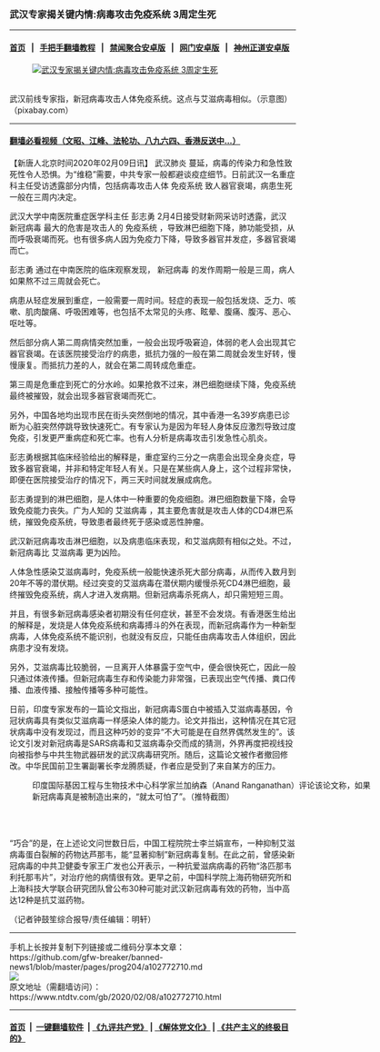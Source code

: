 ### 武汉专家揭关键内情:病毒攻击免疫系统 3周定生死
------------------------

#### [首页](https://github.com/gfw-breaker/banned-news1/blob/master/README.md) &nbsp;&nbsp;|&nbsp;&nbsp; [手把手翻墙教程](https://github.com/gfw-breaker/guides/wiki) &nbsp;&nbsp;|&nbsp;&nbsp; [禁闻聚合安卓版](https://github.com/gfw-breaker/bn-android) &nbsp;&nbsp;|&nbsp;&nbsp; [网门安卓版](https://github.com/oGate2/oGate) &nbsp;&nbsp;|&nbsp;&nbsp; [神州正道安卓版](https://github.com/SzzdOgate/update) 



<div><div class="featured_image">
 <a href="https://i.ntdtv.com/assets/uploads/2020/02/coronavirus-4810201_1920-1.jpg" target="_blank">
  <figure>
   <img alt="武汉专家揭关键内情:病毒攻击免疫系统 3周定生死" src="https://i.ntdtv.com/assets/uploads/2020/02/coronavirus-4810201_1920-1-800x450.jpg"/>
  </figure><br/>
 </a>
 <span class="caption">
  武汉前线专家指，新冠病毒攻击人体免疫系统。这点与艾滋病毒相似。（示意图）（pixabay.com）
 </span>
</div>
</div><hr/>

#### [翻墙必看视频（文昭、江峰、法轮功、八九六四、香港反送中...）](http://167.172.214.107/home.html)

<div><div class="post_content" itemprop="articleBody">
 <p>
  【新唐人北京时间2020年02月09日讯】
  <ok href="https://www.ntdtv.com/gb/武汉肺炎.htm">
   武汉肺炎
  </ok>
  蔓延，病毒的传染力和急性致死性令人恐惧。为“维稳”需要，中共专家一般都避谈疫症细节。日前武汉一名重症科主任受访透露部分内情，包括病毒攻击人体
  <ok href="https://www.ntdtv.com/gb/免疫系统.htm">
   免疫系统
  </ok>
  致人器官衰竭，病患生死一般在三周内决定。
 </p>
 <p>
  武汉大学中南医院重症医学科主任
  <ok href="https://www.ntdtv.com/gb/彭志勇.htm">
   彭志勇
  </ok>
  2月4日接受财新网采访时透露，武汉
  <ok href="https://www.ntdtv.com/gb/新冠病毒.htm">
   新冠病毒
  </ok>
  最大的危害是攻击人的
  <ok href="https://www.ntdtv.com/gb/免疫系统.htm">
   免疫系统
  </ok>
  ，导致淋巴细胞下降，肺功能受损，从而呼吸衰竭而死。也有很多病人因为免疫力下降，导致多器官并发症，多器官衰竭而亡。
 </p>
 <p>
  <ok href="https://www.ntdtv.com/gb/彭志勇.htm">
   彭志勇
  </ok>
  通过在中南医院的临床观察发现，
  <ok href="https://www.ntdtv.com/gb/新冠病毒.htm">
   新冠病毒
  </ok>
  的发作周期一般是三周，病人如果熬不过三周就会死亡。
 </p>
 <p>
  病患从轻症发展到重症，一般需要一周时间。轻症的表现一般包括发烧、乏力、咳嗽、肌肉酸痛、呼吸困难等，也包括不太常见的头疼、眩晕、腹痛、腹泻、恶心、呕吐等。
 </p>
 <p>
  然后部分病人第二周病情突然加重，一般会出现呼吸窘迫，体弱的老人会出现其它器官衰竭。在该医院接受治疗的病患，抵抗力强的一般在第二周就会发生好转，慢慢康复。而抵抗力差的人，就会在第二周转成危重症。
 </p>
 <p>
  第三周是危重症到死亡的分水岭。如果抢救不过来，淋巴细胞继续下降，免疫系统最终被摧毁，就会出现多器官衰竭而死亡。
 </p>
 <p>
  另外，中国各地均出现市民在街头突然倒地的情况，其中香港一名39岁病患已诊断为心脏突然停跳导致快速死亡。有专家认为是因为年轻人身体反应激烈导致过度免疫，引发更严重病症和死亡率。也有人分析是病毒攻击引发急性心肌炎。
 </p>
 <p>
  彭志勇根据其临床经验给出的解释是，重症室约三分之一病患会出现全身炎症，导致多器官衰竭，并非和特定年轻人有关。只是在某些病人身上，这个过程非常快，即便在医院接受治疗的情况下，两三天时间就发展成病危。
 </p>
 <p>
  彭志勇提到的淋巴细胞，是人体中一种重要的免疫细胞。淋巴细胞数量下降，会导致免疫能力丧失。广为人知的
  <ok href="https://www.ntdtv.com/gb/艾滋病毒.htm">
   艾滋病毒
  </ok>
  ，其主要危害就是攻击人体的CD4淋巴系统，摧毁免疫系统，导致患者最终死于感染或恶性肿瘤。
 </p>
 <p>
  武汉新冠病毒攻击淋巴细胞，以及病患临床表现，和艾滋病颇有相似之处。不过，新冠病毒比
  <ok href="https://www.ntdtv.com/gb/艾滋病毒.htm">
   艾滋病毒
  </ok>
  更为凶险。
 </p>
 <p>
  人体急性感染艾滋病毒时，免疫系统一般能快速杀死大部分病毒，从而传入数月到20年不等的潜伏期。经过突变的艾滋病毒在潜伏期内缓慢杀死CD4淋巴细胞，最终摧毁免疫系统，病人才进入发病期。但新冠病毒杀死病人，却只需短短三周。
 </p>
 <p>
  并且，有很多新冠病毒感染者初期没有任何症状，甚至不会发烧。有香港医生给出的解释是，发烧是人体免疫系统和病毒搏斗的外在表现，而新冠病毒作为一种新型病毒，人体免疫系统不能识别，也就没有反应，只能任由病毒攻击人体组织，因此病患才没有发烧。
 </p>
 <p>
  另外，艾滋病毒比较脆弱，一旦离开人体暴露于空气中，便会很快死亡，因此一般只通过体液传播。但新冠病毒生存和传染能力非常强，已表现出空气传播、粪口传播、血液传播、接触传播等多种可能性。
 </p>
 <p>
  日前，印度专家发布的一篇论文指出，新冠病毒S蛋白中被插入艾滋病毒基因，令冠状病毒具有类似艾滋病毒一样感染人体的能力。论文并指出，这种情况在其它冠状病毒中没有发现过，而且这种巧妙的变异“不大可能是在自然界偶然发生的”。该论文引发对新冠病毒是SARS病毒和艾滋病毒杂交而成的猜测，外界再度把视线投向被指参与中共生物武器研发的武汉病毒研究所。随后，这篇论文被作者撤回修改。中华民国前卫生署副署长李龙腾质疑，作者应是受到了来自某方的压力。
 </p>
 <figure class="wp-caption aligncenter" id="attachment_102766905" style="width: 600px">
  <img alt="" class="size-medium wp-image-102766905" src="https://i.ntdtv.com/assets/uploads/2020/02/2005905E-E2FC-4981-9383-D8757EBFF389-600x962.jpeg">
   <br/><figcaption class="wp-caption-text">
    印度国际基因工程与生物技术中心科学家兰加纳森（Anand Ranganathan）评论该论文称，如果新冠病毒真是被制造出来的，“就太可怕了”。（推特截图）
   </figcaption><br/>
  </img>
 </figure><br/>
 <p>
  “巧合”的是，在上述论文问世数日后，中国工程院院士李兰娟宣布，一种抑制艾滋病毒蛋白裂解的药物达芦那韦，能“显著抑制”新冠病毒复制。在此之前，曾感染新冠病毒的中共卫健委专家王广发也公开表示，一种抗爱滋病病毒的药物“洛匹那韦利托那韦片”，对治疗他的病情很有效。更早之前，中国科学院上海药物研究所和上海科技大学联合研究团队曾公布30种可能对武汉新冠病毒有效的药物，当中高达12种是抗艾滋药物。
 </p>
 <p>
  （记者钟鼓笙综合报导/责任编辑：明轩）
 </p>
 <div class="single_ad">
 </div>
</div>
</div>
<hr/>
手机上长按并复制下列链接或二维码分享本文章：<br/>
https://github.com/gfw-breaker/banned-news1/blob/master/pages/prog204/a102772710.md <br/>
<a href='https://github.com/gfw-breaker/banned-news1/blob/master/pages/prog204/a102772710.md'><img src='https://github.com/gfw-breaker/banned-news1/blob/master/pages/prog204/a102772710.md.png'/></a> <br/>
原文地址（需翻墙访问）：https://www.ntdtv.com/gb/2020/02/08/a102772710.html


------------------------
#### [首页](https://github.com/gfw-breaker/banned-news1/blob/master/README.md) &nbsp;|&nbsp; [一键翻墙软件](https://github.com/gfw-breaker/nogfw/blob/master/README.md) &nbsp;| [《九评共产党》](https://github.com/gfw-breaker/9ping.md/blob/master/README.md#九评之一评共产党是什么) | [《解体党文化》](https://github.com/gfw-breaker/jtdwh.md/blob/master/README.md) | [《共产主义的终极目的》](https://github.com/gfw-breaker/gczydzjmd.md/blob/master/README.md)


<img src='http://gfw-breaker.win/banned-news/pages/prog204/a102772710.md' width='0px' height='0px'/>